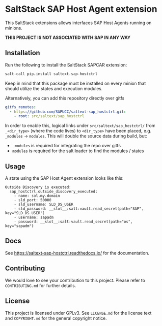 # SaltStack SAP Host Agent extension
This SaltStack extensions allows interfaces SAP Host Agents running on minions.

**THIS PROJECT IS NOT ASSOCIATED WITH SAP IN ANY WAY**

## Installation
Run the following to install the SaltStack SAPCAR extension:
```bash
salt-call pip.install saltext.sap-hostctrl
```
Keep in mind that this package must be installed on every minion that should utilize the states and execution modules.

Alternatively, you can add this repository directly over gitfs
```yaml
gitfs_remotes:
  - https://github.com/SAPUCC/saltext-sap_hostctrl.git:
    - root: src/saltext/sap_hostctrl
```
In order to enable this, logical links under `src/saltext/sap_hostctrl/` from `_<dir_type>` (where the code lives) to `<dir_type>` have been placed, e.g. `_modules` -> `modules`. This will double the source data during build, but:
 * `_modules` is required for integrating the repo over gitfs
 * `modules` is required for the salt loader to find the modules / states

## Usage
A state using the SAP Host Agent extension looks like this:
```jinja
Outside Discovery is executed:
  sap_hostctrl.outside_discovery_executed:
    - name: sol.my.domain
    - sld_port: 50000
    - sld_username: SLD_DS_USER
    - sld_password: __slot__:salt:vault.read_secret(path="SAP", key="SLD_DS_USER")
    - username: sapadm
    - password: __slot__:salt:vault.read_secret(path="os", key="sapadm")
```

## Docs
See https://saltext-sap-hostctrl.readthedocs.io/ for the documentation.

## Contributing
We would love to see your contribution to this project. Please refer to `CONTRIBUTING.md` for further details.

## License
This project is licensed under GPLv3. See `LICENSE.md` for the license text and `COPYRIGHT.md` for the general copyright notice.
